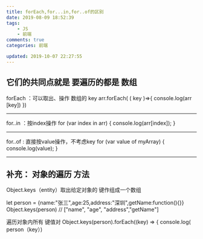 ```yaml
---
title: forEach,for...in,for..of的区别
date: 2019-08-09 18:52:39
tags:
    - JS
    - 前端
comments: true
categories: 前端

updated: 2019-10-07 22:27:55
---
```






## 它们的共同点就是 要遍历的都是    数组

forEach ：可以取出、操作  数组的 key
arr.forEach( ( key )=>{
console.log(arr [key]) })

---

for..in ：按index操作
for (var index in arr) {
console.log(arr[index]);
}

---

for..of :   直接按value操作，不考虑key
for (var value of myArray) {
console.log(value);
}

---

##   补充：  对象的遍历 方法

Object.keys（entity）取出给定对象的 键作组成一个数组


let person = {name:"张三",age:25,address:"深圳",getName:function(){}}
Object.keys(person) // ["name", "age", "address","getName"]

遍历对象内所有 键值对
Object.keys(person).forEach((key) => {
console.log( person（key）)  

